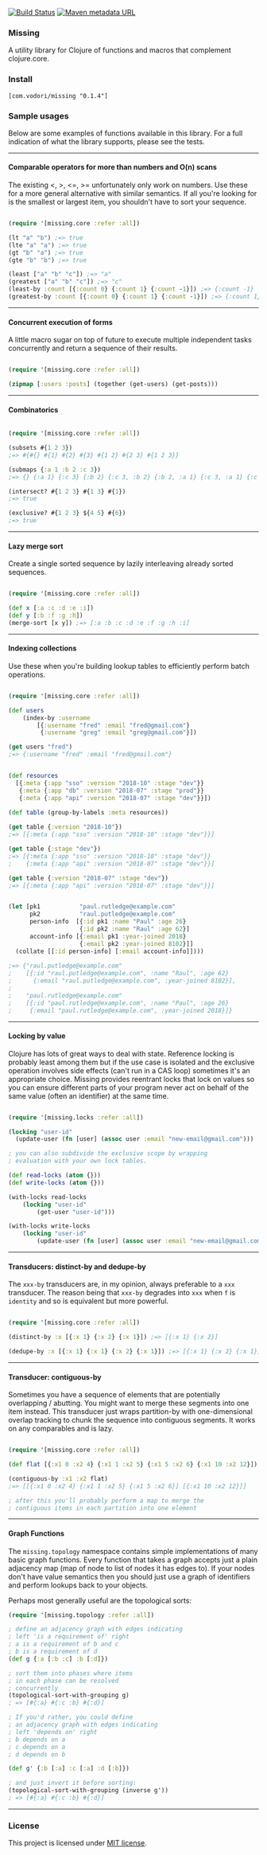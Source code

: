[![Build Status](https://travis-ci.org/vodori/missing.svg?branch=develop)](https://travis-ci.org/vodori/missing) [![Maven metadata URL](https://img.shields.io/maven-metadata/v/http/central.maven.org/maven2/com/vodori/missing/maven-metadata.xml.svg)](https://mvnrepository.com/artifact/com.vodori/missing)


### Missing

A utility library for Clojure of functions and macros that complement clojure.core.

### Install

``` 
[com.vodori/missing "0.1.4"]
```

### Sample usages

Below are some examples of functions available in this library. For 
a full indication of what the library supports, please see the tests.

___


#### Comparable operators for more than numbers and O(n) scans

The existing <, >, <=, >= unfortunately only work on numbers. Use these
for a more general alternative with similar semantics. If all you're looking
for is the smallest or largest item, you shouldn't have to sort your sequence.

```clojure 

(require '[missing.core :refer :all])

(lt "a" "b") ;=> true
(lte "a" "a") ;=> true
(gt "b" "a") ;=> true
(gte "b" "b") ;=> true

(least ["a" "b" "c"]) ;=> "a"
(greatest ["a" "b" "c"]) ;=> "c"
(least-by :count [{:count 0} {:count 1} {:count -1}]) ;=> {:count -1}
(greatest-by :count [{:count 0} {:count 1} {:count -1}]) ;=> {:count 1}
```

___

#### Concurrent execution of forms

A little macro sugar on top of future to execute 
multiple independent tasks concurrently and return
a sequence of their results.

```clojure 

(require '[missing.core :refer :all])

(zipmap [:users :posts] (together (get-users) (get-posts)))

```

___

#### Combinatorics

```clojure 

(require '[missing.core :refer :all])

(subsets #{1 2 3}) 
;=> #{#{} #{1} #{2} #{3} #{1 2} #{2 3} #{1 2 3}}

(submaps {:a 1 :b 2 :c 3}) 
;=> {} {:a 1} {:c 3} {:b 2} {:c 3, :b 2} {:b 2, :a 1} {:c 3, :a 1} {:c 3, :b 2, :a 1}

(intersect? #{1 2 3} #{1 3} #{1}) 
;=> true

(exclusive? #{1 2 3} ${4 5} #{6}) 
;=> true

```

___



#### Lazy merge sort

Create a single sorted sequence by lazily interleaving already sorted sequences.

```clojure 

(require '[missing.core :refer :all])

(def x [:a :c :d :e :i])
(def y [:b :f :g :h])
(merge-sort [x y]) ;=> [:a :b :c :d :e :f :g :h :i]

```

___

#### Indexing collections

Use these when you're building lookup tables to efficiently perform
batch operations.

```clojure 

(require '[missing.core :refer :all])

(def users 
    (index-by :username 
        [{:username "fred" :email "fred@gmail.com"} 
         {:username "greg" :email "greg@gmail.com"}])

(get users "fred") 
;=> {:username "fred" :email "fred@gmail.com"}


(def resources 
  [{:meta {:app "sso" :version "2018-10" :stage "dev"}}
   {:meta {:app "db" :version "2018-07" :stage "prod"}}
   {:meta {:app "api" :version "2018-07" :stage "dev"}}])
    
(def table (group-by-labels :meta resources))

(get table {:version "2018-10"})
;=> [{:meta {:app "sso" :version "2018-10" :stage "dev"}}]

(get table {:stage "dev"}) 
;=> [{:meta {:app "sso" :version "2018-10" :stage "dev"}}
;    {:meta {:app "api" :version "2018-07" :stage "dev"}}]

(get table {:version "2018-07" :stage "dev"}) 
;=> [{:meta {:app "api" :version "2018-07" :stage "dev"}}]


(let [pk1           "paul.rutledge@example.com"
      pk2           "raul.putledge@example.com"
      person-info  [{:id pk1 :name "Paul" :age 26}
                    {:id pk2 :name "Raul" :age 62}]
      account-info [{:email pk1 :year-joined 2018}
                    {:email pk2 :year-joined 8102}]]
  (collate [[:id person-info] [:email account-info]])))
  
;=> {"raul.putledge@example.com"
;    [{:id "raul.putledge@example.com", :name "Raul", :age 62}
;      {:email "raul.putledge@example.com", :year-joined 8102}],
;
;    "paul.rutledge@example.com"
;    [{:id "paul.rutledge@example.com", :name "Paul", :age 26}
;     {:email "paul.rutledge@example.com", :year-joined 2018}]}
```

___

#### Locking by value

Clojure has lots of great ways to deal with state. Reference locking is probably 
least among them but if the use case is isolated and the exclusive operation involves 
side effects (can't run in a CAS loop) sometimes it's an appropriate choice. Missing 
provides reentrant locks that lock on values so you can ensure different parts of your 
program never act on behalf of the same value (often an identifier) at the same time.

```clojure 

(require '[missing.locks :refer :all])

(locking "user-id"
  (update-user (fn [user] (assoc user :email "new-email@gmail.com")))

; you can also subdivide the exclusive scope by wrapping 
; evaluation with your own lock tables.

(def read-locks (atom {}))
(def write-locks (atom {}))

(with-locks read-locks 
    (locking "user-id"
        (get-user "user-id")))

(with-locks write-locks 
    (locking "user-id"
        (update-user (fn [user] (assoc user :email "new-email@gmail.com"))))

```

___



#### Transducers: distinct-by and dedupe-by

The `xxx-by` transducers are, in my opinion, always preferable to a `xxx` transducer.
The reason being that `xxx-by` degrades into `xxx` when `f` is `identity` and so is 
equivalent but more powerful.

```clojure 

(require '[missing.core :refer :all])

(distinct-by :x [{:x 1} {:x 2} {:x 1}]) ;=> [{:x 1} {:x 2}]

(dedupe-by :x [{:x 1} {:x 1} {:x 2} {:x 1}]) ;=> [{:x 1} {:x 2} {:x 1}]

```

___


#### Transducer: contiguous-by

Sometimes you have a sequence of elements that are potentially overlapping / abutting. You
might want to merge these segments into one item instead. This transducer just wraps 
partition-by with one-dimensional overlap tracking to chunk the sequence into contiguous 
segments. It works on any comparables and is lazy.

```clojure 

(require '[missing.core :refer :all])

(def flat [{:x1 0 :x2 4} {:x1 1 :x2 5} {:x1 5 :x2 6} {:x1 10 :x2 12}])

(contiguous-by :x1 :x2 flat)
;=> [[{:x1 0 :x2 4} {:x1 1 :x2 5} {:x1 5 :x2 6}] [{:x1 10 :x2 12}]]

; after this you'll probably perform a map to merge the
; contiguous items in each partition into one element

```

___

#### Graph Functions

The `missing.topology` namespace contains simple implementations of
many basic graph functions. Every function that takes a graph accepts 
just a plain adjacency map (map of node to list of nodes it has edges to). 
If your nodes don't have value semantics then you should just
use a graph of identifiers and perform lookups back to your 
objects.

Perhaps most generally useful are the topological sorts:

```clojure
(require '[missing.topology :refer :all])

; define an adjacency graph with edges indicating
; left 'is a requirement of' right
; a is a requirement of b and c
; b is a requirement of d
(def g {:a [:b :c] :b [:d]})

; sort them into phases where items
; in each phase can be resolved 
; concurrently
(topological-sort-with-grouping g) 
; => [#{:a} #{:c :b} #{:d}]

; If you'd rather, you could define
; an adjacency graph with edges indicating
; left 'depends on' right
; b depends on a
; c depends on a
; d depends on b

(def g' {:b [:a] :c [:a] :d [:b]})

; and just invert it before sorting:
(topological-sort-with-grouping (inverse g')) 
; => [#{:a} #{:c :b} #{:d}]
```

___ 


### License
This project is licensed under [MIT license](http://opensource.org/licenses/MIT).